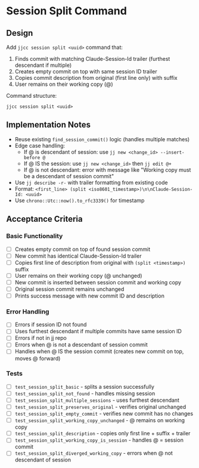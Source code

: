 # Session Split Command

## Design

Add `jjcc session split <uuid>` command that:
1. Finds commit with matching Claude-Session-Id trailer (furthest descendant if multiple)
2. Creates empty commit on top with same session ID trailer
3. Copies commit description from original (first line only) with suffix
4. User remains on their working copy (@)

Command structure:
```
jjcc session split <uuid>
```

## Implementation Notes

- Reuse existing `find_session_commit()` logic (handles multiple matches)
- Edge case handling:
  - If @ is descendant of session: use `jj new <change_id> --insert-before @`
  - If @ IS the session: use `jj new <change_id>` then `jj edit @+`
  - If @ is not descendant: error with message like "Working copy must be a descendant of session commit"
- Use `jj describe -r-` with trailer formatting from existing code
- Format: `<first_line> (split <iso8601_timestamp>)\n\nClaude-Session-Id: <uuid>`
- Use `chrono::Utc::now().to_rfc3339()` for timestamp

## Acceptance Criteria

### Basic Functionality
- [ ] Creates empty commit on top of found session commit
- [ ] New commit has identical Claude-Session-Id trailer
- [ ] Copies first line of description from original with `(split <timestamp>)` suffix
- [ ] User remains on their working copy (@ unchanged)
- [ ] New commit is inserted between session commit and working copy
- [ ] Original session commit remains unchanged
- [ ] Prints success message with new commit ID and description

### Error Handling
- [ ] Errors if session ID not found
- [ ] Uses furthest descendant if multiple commits have same session ID
- [ ] Errors if not in jj repo
- [ ] Errors when @ is not a descendant of session commit
- [ ] Handles when @ IS the session commit (creates new commit on top, moves @ forward)

### Tests
- [ ] `test_session_split_basic` - splits a session successfully
- [ ] `test_session_split_not_found` - handles missing session
- [ ] `test_session_split_multiple_sessions` - uses furthest descendant
- [ ] `test_session_split_preserves_original` - verifies original unchanged
- [ ] `test_session_split_empty_commit` - verifies new commit has no changes
- [ ] `test_session_split_working_copy_unchanged` - @ remains on working copy
- [ ] `test_session_split_description` - copies only first line + suffix + trailer
- [ ] `test_session_split_working_copy_is_session` - handles @ = session commit
- [ ] `test_session_split_diverged_working_copy` - errors when @ not descendant of session